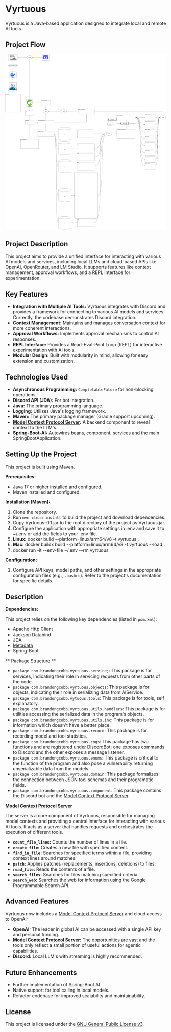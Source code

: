 # Vyrtuous

Vyrtuous is a Java-based application designed to integrate local and remote AI tools.

## Project Flow
![jVyrtuous](pictures/jVyrtuous.svg)

## Project Description

This project aims to provide a unified interface for interacting with various AI models and services, including local LLMs and cloud-based APIs like OpenAI, OpenRouter, and LM Studio. It supports features like context management, approval workflows, and a REPL interface for experimentation.

## Key Features

*   **Integration with Multiple AI Tools:** Vyrtuous integrates with Discord and provides a framework for connecting to various AI models and services. Currently, the codebase demonstrates Discord integration. 
*   **Context Management:** Maintains and manages conversation context for more coherent interactions.
*   **Approval Workflows:** Implements approval mechanisms to control AI responses.
*   **REPL Interface:** Provides a Read-Eval-Print Loop (REPL) for interactive experimentation with AI tools.
*   **Modular Design:** Built with modularity in mind, allowing for easy extension and customization.

## Technologies Used

*   **Asynchronous Programming:** `CompletableFuture` for non-blocking operations.
*   **Discord API (JDA):** For bot integration.
*   **Java:** The primary programming language.
*   **Logging:** Utilizes Java's logging framework.
*   **Maven:** The primary package manager (Gradle support upcoming).
*   **[Model Context Protocol Server](https://modelcontextprotocol.io/introduction):** A backend component to reveal context to the LLM's. 
*   **Spring-Boot-AI:** Autowires beans, component, services and the main SpringBootApplication.

## Setting Up the Project

This project is built using Maven.

**Prerequisites:**

*   Java 17 or higher installed and configured.
*   Maven installed and configured.

**Installation (Maven):**


1.  Clone the repository.
2.  Run `mvn clean install` to build the project and download dependencies.
3.  Copy Vyrtuous-0.1.jar to the root directory of the project as Vyrtuous.jar.
4.  Configure the application with appropriate settings in .env and save it to ~/.env or add the fields to your .env file.
5. **Linux:** docker build --platform=linux/arm64/v8 -t vyrtuous .
5. **Mac:** docker buildx build --platform=linux/arm64/v8 -t vyrtuous --load .
6. docker run -it --env-file ~/.env --rm vyrtuous

**Configuration:**

1.  Configure API keys, model paths, and other settings in the appropriate configuration files (e.g., `.bashrc`). Refer to the project's documentation for specific details.

## Description 
**Dependencies:**

This project relies on the following key dependencies (listed in `pom.xml`):

*   Apache Http Client
*   Jackson Databind
*   JDA
*   [Metadata](https://github.com/brandongrahamcobb/Metadata)
*   Spring-Boot

** Package Structure:**

*   `package com.brandongcobb.vyrtuous.service;`:  This package is for services, indicating their role in servicing requests from other parts of the code.
*   `package com.brandongcobb.vyrtuous.objects`:  This package is for objects, indicating their role in serializing data from AIService.
*   `package com.brandongcobb.vytuous.tools`: This package is for tools, self explanatory.
*   `package com.brandongcobb.vyrtuous.utils.handlers`: This package is for utilities accessing the serialized data in the program's objects.
*   `package com.brandongcobb.vyrtuous.utils.inc`: This package is for information which doesn't have a better place.
*   `package com.brandongcobb.vyrtuous.record`: This package is for recording model and tool statistics.
*   `package com.brandongcobb.vyrtuous.cogs`: This package has two functions and are registered under DiscordBot; one exposes commands to Discord and the other exposes a message listener.
*   `package com.brandongcobb.vyrtuous.enums`: This package is critical to the function of the program and also pose a vulnerability returning unserializable data from the models.
*   `package com.brandongcobb.vyrtuous.domain`: This package formalizes the connection between JSON tool schemas and their programatic fields.
*   `package com.brandongcobb.vyrtuous.component`: This package contains the Discord bot and the [Model Context Protocol Server](https://modelcontextprotocol.io/introduction).

**[Model Context Protocol Server](https://modelcontextprotocol.io/introduction)**

The server is a core component of Vyrtuous, responsible for managing model contexts and providing a central interface for interacting with various AI tools.
It acts as a server that handles requests and orchestrates the execution of different tools.

*   **`count_file_lines`:**  Counts the number of lines in a file.
*   **`create_file`:** Creates a new file with specified content.
*   **`find_in_file`:** Searches for specified terms within a file, providing context lines around matches.
*   **`patch`:** Applies patches (replacements, insertions, deletions) to files.
*   **`read_file`:** Reads the contents of a file.
*   **`search_files`:** Searches for files matching specified criteria.
*   **`search_web`:**  Searches the web for information using the Google Programmable Search API.

## Advanced Features

Vyrtuous now includes a [Model Context Protocol Server](https://modelcontextprotocol.io/introduction) and cloud access to OpenAI:

*   **OpenAI:** The leader in global AI can be accessed with a single API key and personal funding.
*   **[Model Context Protocol Server](https://modelcontextprotocol.io/introduction):** The opportunities are vast and the tools only reflect a small portion of useful actions for agentic capabilities. 
*   **Discord:** Local LLM's with streaming is highly recommended.

## Future Enhancements

*   Further implementation of Spring-Boot AI
*   Native support for tool calling in local models.
*   Refactor codebase for improved scalability and maintainability.

## License

This project is licensed under the [GNU General Public License v3](https://www.gnu.org/licenses/gpl-3.0).
